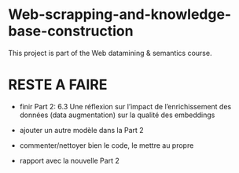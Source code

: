 # Web-scrapping-and-knowledge-base-construction
This project is part of the Web datamining &amp; semantics course.


# RESTE A FAIRE

- finir Part 2: 6.3 Une réflexion sur l’impact de l’enrichissement des données (data augmentation) sur la qualité des embeddings

- ajouter un autre modèle dans la Part 2

- commenter/nettoyer bien le code, le mettre au propre

- rapport avec la nouvelle Part 2